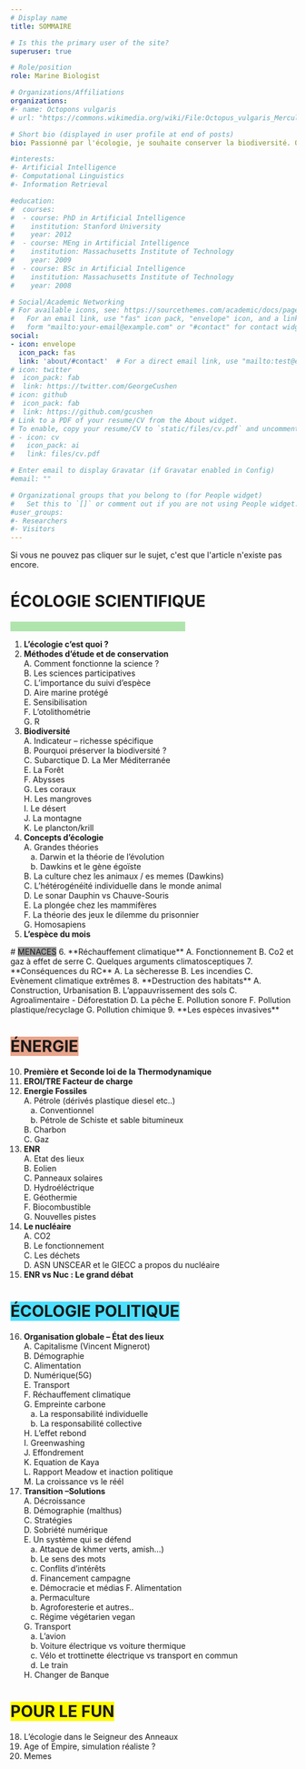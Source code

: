 ```yaml
---
# Display name
title: SOMMAIRE

# Is this the primary user of the site?
superuser: true

# Role/position
role: Marine Biologist

# Organizations/Affiliations
organizations:
#- name: Octopons vulgaris
# url: "https://commons.wikimedia.org/wiki/File:Octopus_vulgaris_Merculiano.jpg"

# Short bio (displayed in user profile at end of posts)
bio: Passionné par l'écologie, je souhaite conserver la biodiversité. Octopons vulgaris regroupe mes sites dédiés à la vulgarisation afin de transmettre connaissances et outils permettant la conservation de la biodiversité.

#interests:
#- Artificial Intelligence
#- Computational Linguistics
#- Information Retrieval

#education:
#  courses:
#  - course: PhD in Artificial Intelligence
#    institution: Stanford University
#    year: 2012
#  - course: MEng in Artificial Intelligence
#    institution: Massachusetts Institute of Technology
#    year: 2009
#  - course: BSc in Artificial Intelligence
#    institution: Massachusetts Institute of Technology
#    year: 2008

# Social/Academic Networking
# For available icons, see: https://sourcethemes.com/academic/docs/page-builder/#icons
#   For an email link, use "fas" icon pack, "envelope" icon, and a link in the
#   form "mailto:your-email@example.com" or "#contact" for contact widget.
social:
- icon: envelope
  icon_pack: fas
  link: 'about/#contact'  # For a direct email link, use "mailto:test@example.org".
# icon: twitter
#  icon_pack: fab
#  link: https://twitter.com/GeorgeCushen
# icon: github
#  icon_pack: fab
#  link: https://github.com/gcushen
# Link to a PDF of your resume/CV from the About widget.
# To enable, copy your resume/CV to `static/files/cv.pdf` and uncomment the lines below.
# - icon: cv
#   icon_pack: ai
#   link: files/cv.pdf

# Enter email to display Gravatar (if Gravatar enabled in Config)
#email: ""

# Organizational groups that you belong to (for People widget)
#   Set this to `[]` or comment out if you are not using People widget.
#user_groups:
#- Researchers
#- Visitors
---
```


Si vous ne pouvez pas cliquer sur le sujet, c'est que l'article n'existe pas encore. 

# ÉCOLOGIE SCIENTIFIQUE
<span style="background:#afe5ac">&emsp;&emsp;&emsp;&emsp;&emsp;&emsp;&emsp;&emsp;&emsp;&emsp;&emsp;&emsp;&emsp;&emsp;&emsp;&emsp;&emsp;&emsp;&emsp;&emsp;&emsp;&emsp;</span>
1.	**L’écologie c’est quoi ?**  
2.	**Méthodes d’étude et de conservation**  
A.	Comment fonctionne la science ?  
B.	Les sciences participatives  
C.	L’importance du suivi d’espèce  
D.	Aire marine protégé  
E.	Sensibilisation  
F.	L’otolithométrie  
G.	R  
3.	**Biodiversité**  
A.	Indicateur – richesse spécifique  
B.	Pourquoi préserver la biodiversité ?   
C.	Subarctique 
D.	La Mer Méditerranée  
E.	La Forêt  
F.	Abysses  
G.	Les coraux  
H.	Les mangroves  
I.	Le désert  
J.	La montagne  
K.	Le plancton/krill   
4.	**Concepts d’écologie**  
A.	Grandes théories  
&nbsp;&nbsp;&nbsp;a.	Darwin et la théorie de l’évolution  
&nbsp;&nbsp;&nbsp;b.	Dawkins et le gène égoïste  
B.	La culture chez les animaux / es memes (Dawkins)  
C.	L’hétérogénéité individuelle dans le monde animal  
D.	Le sonar Dauphin vs Chauve-Souris  
E.	La plongée chez les mammifères    
F.	La théorie des jeux le dilemme du prisonnier  
G.	Homosapiens  
5.	**L’espèce du mois**   
</div>
# <span style="background:#a0a0a0">MENACES</span>
6.	**Réchauffement climatique**  
A.	Fonctionnement  
B.	Co2 et gaz à effet de serre  
C.	Quelques arguments climatosceptiques  
7.	**Conséquences du RC**  
A.	La sècheresse  
B.	Les incendies  
C.	Evènement climatique extrêmes
8.	**Destruction des habitats**  
A.	Construction, Urbanisation
B.	L’appauvrissement des sols  
C.	Agroalimentaire - Déforestation  
D.	La pêche  
E.	Pollution sonore  
F.	Pollution plastique/recyclage  
G.	Pollution chimique  
9.	**Les espèces invasives**  

# <span style="background:#e8a48b">ÉNERGIE</span>  
10.	**Première et Seconde loi de la Thermodynamique**  
11.	**EROI/TRE Facteur de charge**  
12.	**Energie Fossiles**  
A.	Pétrole (dérivés plastique diesel etc..)  
&nbsp;&nbsp;&nbsp;a.	Conventionnel  
&nbsp;&nbsp;&nbsp;b.	Pétrole de Schiste et sable bitumineux   
B.	Charbon  
C.	Gaz  
13.	**ENR**  
A.	Etat des lieux  
B.	Eolien  
C.	Panneaux solaires  
D.	Hydroéléctrique  
E.	Géothermie  
F.	Biocombustible  
G.	Nouvelles pistes  
14.	**Le nucléaire**   
A.	CO2  
B.	Le fonctionnement   
C.	Les déchets  
D.	ASN UNSCEAR et le GIECC a propos du nucléaire  
15.	**ENR vs Nuc : Le grand débat**  
  
#	<span style="background:#4ddfff">ÉCOLOGIE POLITIQUE</span>    
16.	**Organisation globale – État des lieux**  
A.	Capitalisme (Vincent Mignerot)  
B.	Démographie   
C.	Alimentation  
D.	Numérique(5G)   
E.	Transport  
F.	Réchauffement climatique  
G.	Empreinte carbone   
&nbsp;&nbsp;&nbsp;a.	La responsabilité individuelle  
&nbsp;&nbsp;&nbsp;b.	La responsabilité collective  
H.	L’effet rebond  
I.	Greenwashing    
J.	Effondrement  
K.	Equation de Kaya  
L.	Rapport Meadow et inaction politique  
M.	La croissance vs le réél
17.	**Transition –Solutions**  
A.	Décroissance  
B.	Démographie (malthus)  
C.	Stratégies   
D.	Sobriété numérique    
E.	Un système qui se défend    
&nbsp;&nbsp;&nbsp;a.	Attaque de khmer verts, amish…)   
&nbsp;&nbsp;&nbsp;b.	Le sens des mots  
&nbsp;&nbsp;&nbsp;c.	Conflits d’intérêts   
&nbsp;&nbsp;&nbsp;d.	Financement campagne  
&nbsp;&nbsp;&nbsp;e.	Démocracie et médias
F.	Alimentation  
&nbsp;&nbsp;&nbsp;a.	Permaculture  
&nbsp;&nbsp;&nbsp;b.	Agroforesterie et autres..  
&nbsp;&nbsp;&nbsp;c.	Régime végétarien vegan  
G.	Transport   
&nbsp;&nbsp;&nbsp;a.	L’avion  
&nbsp;&nbsp;&nbsp;b.	Voiture électrique vs voiture thermique  
&nbsp;&nbsp;&nbsp;c.	Vélo et trottinette électrique vs transport en commun  
&nbsp;&nbsp;&nbsp;d.	Le train  
H.	Changer de Banque    

#	<span style="background:#fffb00">POUR LE FUN</span>  
18.  L’écologie dans le Seigneur des Anneaux
19.  Age of Empire, simulation réaliste ?
21.  Memes 

